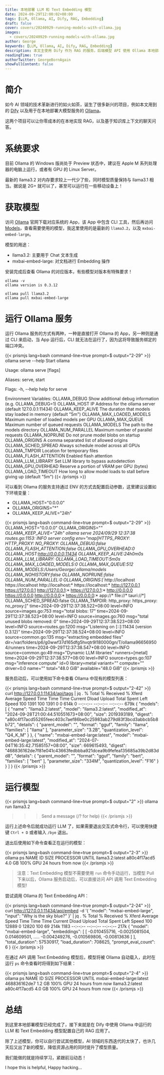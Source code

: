```yaml
---
title: 本地部署 LLM 和 Text Embedding 模型
date: 2024-09-29T12:00:02+08:00
tags: [LLM, Ollama, AI, Dify, RAG, Embedding]
draft: false
cover: covers/20240929-running-models-with-ollama.jpg
images:
  - covers/20240929-running-models-with-ollama.jpg
author: George
keywords: [LLM, Ollama, AI, Dify, RAG, Embedding]
description: 本文主使用 Dify 作为 RAG 的服务，后端模型 API 使用 Ollama 本地部署，零成本构建你自己的知识库……
readingTime: true
authorTwitter: GeorgeBornAgain
showFullContent: false
---
```


# 简介

如今 AI 领域的技术革新进行的如火如茶，诞生了很多新兴的项目，例如本文用到的 [Dify](https://dify.ai) 以及用于在本地部署大模型服务的 [Ollama](https://ollama.com)。

这两个项目可以让你零成本的在本地实现 RAG，以及基于知识库上下文的聊天问答。

# 系统要求

目前 Ollama 的 Windows 版尚处于 Preview 状态中，建议在 Apple M 系列处理器的电脑上运行，或者有 GPU 的 Linux Server。

最新的 llama3.2 对内存要求较上一代少了些，同时模型质量保持与 llama3.1 相当。据说是 2G+ 就可以了，甚至可以运行在一些移动设备上！

# 获取模型

访问 [Ollama](https://ollama.com/) 官网下载对应系统的 App，该 App 中包含 CLI 工具，然后再访问 [Models](https://ollama.com/library)，查看需要使用的模型，我这里使用的是最新的 `llama3.2`，以及 `mxbai-embed-large`。

模型的用途：

* llama3.2: 主要用于 Chat 文本生成
* mxbai-embed-large: 对文档进行 Embedding 操作

安装完成后查看 Ollama 的对应版本，有些模型对版本有特殊要求！

```shell
ollama -v
ollama version is 0.3.12
```

```shell
ollama pull llama3.2
ollama pull mxbai-embed-large
```

# 运行 Ollama 服务

运行 Ollama 服务的方式有两种，一种是直接打开 Ollama 的 App，另一种则是通过 CLI 来启动，当 App 运行后，CLI 就无法在运行了，因为这将导致服务绑定的端口冲突。

{{< prismjs lang=bash command-line=true prompt=$ output="2-29" >}}
ollama serve --help
Start ollama

Usage:
  ollama serve [flags]

Aliases:
  serve, start

Flags:
  -h, --help   help for serve

Environment Variables:
      OLLAMA_DEBUG               Show additional debug information (e.g. OLLAMA_DEBUG=1)
      OLLAMA_HOST                IP Address for the ollama server (default 127.0.0.1:11434)
      OLLAMA_KEEP_ALIVE          The duration that models stay loaded in memory (default "5m")
      OLLAMA_MAX_LOADED_MODELS   Maximum number of loaded models per GPU
      OLLAMA_MAX_QUEUE           Maximum number of queued requests
      OLLAMA_MODELS              The path to the models directory
      OLLAMA_NUM_PARALLEL        Maximum number of parallel requests
      OLLAMA_NOPRUNE             Do not prune model blobs on startup
      OLLAMA_ORIGINS             A comma separated list of allowed origins
      OLLAMA_SCHED_SPREAD        Always schedule model across all GPUs
      OLLAMA_TMPDIR              Location for temporary files
      OLLAMA_FLASH_ATTENTION     Enabled flash attention
      OLLAMA_LLM_LIBRARY         Set LLM library to bypass autodetection
      OLLAMA_GPU_OVERHEAD        Reserve a portion of VRAM per GPU (bytes)
      OLLAMA_LOAD_TIMEOUT        How long to allow model loads to stall before giving up (default "5m")
{{< /prismjs >}}

可以看到 Ollama 的服务支持通过 ENV 的方式去配置启动参数，这里建议设置如下环境变量：

* OLLAMA_HOST="0.0.0.0"
* OLLAMA_ORIGINS="*"
* OLLAMA_KEEP_ALIVE="24h"

{{< prismjs lang=bash command-line=true prompt=$ output="2-29" >}}
OLLAMA_HOST="0.0.0.0" OLLAMA_ORIGINS="*" OLLAMA_KEEP_ALIVE="24h" ollama serve
2024/09/29 12:37:38 routes.go:1153: INFO server config env="map[HTTPS_PROXY: HTTP_PROXY: NO_PROXY: OLLAMA_DEBUG:false OLLAMA_FLASH_ATTENTION:false OLLAMA_GPU_OVERHEAD:0 OLLAMA_HOST:http://0.0.0.0:11434 OLLAMA_KEEP_ALIVE:24h0m0s OLLAMA_LLM_LIBRARY: OLLAMA_LOAD_TIMEOUT:5m0s OLLAMA_MAX_LOADED_MODELS:0 OLLAMA_MAX_QUEUE:512 OLLAMA_MODELS:/Users/George/.ollama/models OLLAMA_NOHISTORY:false OLLAMA_NOPRUNE:false OLLAMA_NUM_PARALLEL:0 OLLAMA_ORIGINS:[* http://localhost https://localhost http://localhost:* https://localhost:* http://127.0.0.1 https://127.0.0.1 http://127.0.0.1:* https://127.0.0.1:* http://0.0.0.0 https://0.0.0.0 http://0.0.0.0:* https://0.0.0.0:* app://* file://* tauri://*] OLLAMA_SCHED_SPREAD:false OLLAMA_TMPDIR: http_proxy: https_proxy: no_proxy:]"
time=2024-09-29T12:37:38.522+08:00 level=INFO source=images.go:753 msg="total blobs: 17"
time=2024-09-29T12:37:38.523+08:00 level=INFO source=images.go:760 msg="total unused blobs removed: 0"
time=2024-09-29T12:37:38.523+08:00 level=INFO source=routes.go:1200 msg="Listening on [::]:11434 (version 0.3.12)"
time=2024-09-29T12:37:38.524+08:00 level=INFO source=common.go:135 msg="extracting embedded files" dir=/var/folders/p6/g0wwf37d165dfg5hvqtr9l180000gn/T/ollama966569504/runners
time=2024-09-29T12:37:38.547+08:00 level=INFO source=common.go:49 msg="Dynamic LLM libraries" runners=[metal]
time=2024-09-29T12:37:38.577+08:00 level=INFO source=types.go:107 msg="inference compute" id=0 library=metal variant="" compute="" driver=0.0 name="" total="48.0 GiB" available="48.0 GiB"
{{< /prismjs >}}

服务启动后，可以使用如下命令查看 Ollama 中现有的模型列表：

{{< prismjs lang=bash command-line=true prompt=$ output="2-42" >}}
curl http://127.0.0.1:11434/api/tags | jq .
  % Total    % Received % Xferd  Average Speed   Time    Time     Time  Current
                                 Dload  Upload   Total   Spent    Left  Speed
100  1391  100  1391    0     0   614k      0 --:--:-- --:--:-- --:--:--  679k
{
  "models": [
    {
      "name": "llama3.2:latest",
      "model": "llama3.2:latest",
      "modified_at": "2024-09-28T21:00:44.510551673+08:00",
      "size": 2019393189,
      "digest": "a80c4f17acd55265feec403c7aef86be0c25983ab279d83f3bcd3abbcb5b8b72",
      "details": {
        "parent_model": "",
        "format": "gguf",
        "family": "llama",
        "families": [
          "llama"
        ],
        "parameter_size": "3.2B",
        "quantization_level": "Q4_K_M"
      }
    },
    {
      "name": "mxbai-embed-large:latest",
      "model": "mxbai-embed-large:latest",
      "modified_at": "2024-07-04T16:35:42.71585157+08:00",
      "size": 669615493,
      "digest": "468836162de7f81e041c43663fedbbba921dcea9b9fefea135685a39b2d83dd8",
      "details": {
        "parent_model": "",
        "format": "gguf",
        "family": "bert",
        "families": [
          "bert"
        ],
        "parameter_size": "334M",
        "quantization_level": "F16"
      }
    }
  ]
}
{{< /prismjs >}}

# 运行模型

{{< prismjs lang=bash command-line=true prompt=$ output="2" >}}
ollama run llama3.2
>>> Send a message (/? for help)
{{< /prismjs >}}

运行上述命令后就成功运行 LLM 了，如果需要退出交互式命令行，可以使用快捷键 `Ctrl + D` 或者输入 `/bye` 退出。

退出后使用如下命令查看正在运行的模型：

{{< prismjs lang=bash command-line=true prompt=$ output="2-3" >}}
ollama ps
NAME               ID              SIZE      PROCESSOR    UNTIL
llama3.2:latest    a80c4f17acd5    4.0 GB    100% GPU     24 hours from now
{{< /prismjs >}}

> 注意：Text Embedding 模型不需要使用 `run` 命令手动运行，当模型 Pull 下来以后，Ollama 服务启动后，可以直接访问 API 调用 Text Embedding 模型!

尝试调用 Ollama 的 Text Embedding API：

{{< prismjs lang=bash command-line=true prompt=$ output="2-24" >}}
curl http://127.0.0.1:11434/api/embed -d '{
  "model": "mxbai-embed-large",
  "input": "Why is the sky blue?"
}' | jq .
  % Total    % Received % Xferd  Average Speed   Time    Time     Time  Current
                                 Dload  Upload   Total   Spent    Left  Speed
100 12889    0 12820  100    69   214k   1183 --:--:-- --:--:-- --:--:--  217k
{
  "model": "mxbai-embed-large",
  "embeddings": [
    [
      -0.010455716,
      -0.0025081504,
      0.014609501,
      .....
      -0.004249276,
      -0.010569806,
      -0.00813636
    ]
  ],
  "total_duration": 57530917,
  "load_duration": 708625,
  "prompt_eval_count": 6
}
{{< /prismjs >}}

在通过 API 调用 Text Embedding 模型后，模型将被 Ollama 自动载入，此时在运行 `ps` 命令查看时将得到如下结果：

{{< prismjs lang=bash command-line=true prompt=$ output="2-4" >}}
ollama ps
NAME                        ID              SIZE      PROCESSOR    UNTIL
mxbai-embed-large:latest    468836162de7    1.2 GB    100% GPU     24 hours from now
llama3.2:latest             a80c4f17acd5    4.0 GB    100% GPU     24 hours from now
{{< /prismjs >}}

# 总结

到这里本地部署模型已经完成了，接下来就是在 Dify 中使用 Ollama 中运行的 LLM 和 Text Embedding 模型配置自己的 RAG 应用了。

除了上述模型，你可以自行尝试其他模型，AI 领域的东西迭代的太快了，也许几天后又出了新的模型，降低资源占用的同时提升了模型质量。

我们能做的就是持续学习，紧跟前沿动态！

I hope this is helpful, Happy hacking...